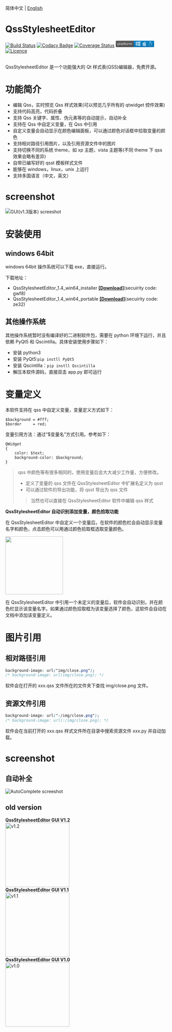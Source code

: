 简体中文 | [English](readme_en-US.md)

# QssStylesheetEditor

[![Build Status](https://api.travis-ci.com/hustlei/QssStylesheetEditor.svg?branch=master)](https://travis-ci.com/hustlei/QssStylesheetEditor)
[![Codacy Badge](https://api.codacy.com/project/badge/Grade/220d511b3ab146d0b03fef0245e00525)](https://www.codacy.com/manual/hustlei/QssStylesheetEditor?utm_source=github.com&amp;utm_medium=referral&amp;utm_content=hustlei/QssStylesheetEditor&amp;utm_campaign=Badge_Grade)
[![Coverage Status](https://coveralls.io/repos/github/hustlei/QssStylesheetEditor/badge.svg)](https://coveralls.io/github/hustlei/QssStylesheetEditor?branch=master)
<svg
    xmlns="http://www.w3.org/2000/svg"
    xmlns:xlink="http://www.w3.org/1999/xlink" width="120" height="20">
    <a xlink:href="https://travis-ci.com/hustlei/QssStylesheetEditor">
    <linearGradient id="b" x2="0" y2="100%">
        <stop offset="0" stop-color="#bbb" stop-opacity=".1"/>
        <stop offset="1" stop-opacity=".1"/>
    </linearGradient>
    <clipPath id="a">
        <rect width="120" height="20" rx="3" fill="#fff"/>
    </clipPath>
    <g clip-path="url(#a)">
        <path fill="#555" d="M0 0h56v20H0z"/>
        <path fill="#007ec6" d="M56 0h64v20H56z"/>
        <path fill="url(#b)" d="M0 0h120v20H0z"/>
    </g>
    <g fill="#fff" text-anchor="middle" font-family="DejaVu Sans,Verdana,Geneva,sans-serif" font-size="110">
        <text x="280" y="150" fill="#010101" fill-opacity=".3" transform="scale(.1)">platform</text>
        <text x="280" y="140" transform="scale(.1)" >platform</text>
    </g>
    <symbol viewBox="0 0 32 32" id="windows">
        <path d="m0,3.449l9.75,-1.349l0,9.451l-9.75,0m10.949,-9.602l13.051,-1.949l0,11.4l-13.051,0m-10.949,1.2l9.75,0l0,9.451l-9.75,-1.352m10.949,-8.099l13.051,0l0,11.4l-12.9,-1.801"/>
    </symbol>
    <symbol viewBox="0 0 32 32" id="mac">
        <path d="m7.078,23.55c-0.473,-0.316 -0.893,-0.703 -1.244,-1.15c-0.383,-0.463 -0.738,-0.95 -1.064,-1.454c-0.766,-1.12 -1.365,-2.345 -1.78,-3.636c-0.5,-1.502 -0.743,-2.94 -0.743,-4.347c0,-1.57 0.34,-2.94 1.002,-4.09c0.49,-0.9 1.22,-1.653 2.1,-2.182c0.85,-0.53 1.84,-0.82 2.84,-0.84c0.35,0 0.73,0.05 1.13,0.15c0.29,0.08 0.64,0.21 1.07,0.37c0.55,0.21 0.85,0.34 0.95,0.37c0.32,0.12 0.59,0.17 0.8,0.17c0.16,0 0.39,-0.05 0.645,-0.13c0.145,-0.05 0.42,-0.14 0.81,-0.31c0.386,-0.14 0.692,-0.26 0.935,-0.35c0.37,-0.11 0.728,-0.21 1.05,-0.26c0.39,-0.06 0.777,-0.08 1.148,-0.05c0.71,0.05 1.36,0.2 1.94,0.42c1.02,0.41 1.843,1.05 2.457,1.96c-0.26,0.16 -0.5,0.346 -0.725,0.55c-0.487,0.43 -0.9,0.94 -1.23,1.505c-0.43,0.77 -0.65,1.64 -0.644,2.52c0.015,1.083 0.29,2.035 0.84,2.86c0.387,0.6 0.904,1.114 1.534,1.536c0.31,0.21 0.582,0.355 0.84,0.45c-0.12,0.375 -0.252,0.74 -0.405,1.1c-0.347,0.807 -0.76,1.58 -1.25,2.31c-0.432,0.63 -0.772,1.1 -1.03,1.41c-0.402,0.48 -0.79,0.84 -1.18,1.097c-0.43,0.285 -0.935,0.436 -1.452,0.436c-0.35,0.015 -0.7,-0.03 -1.034,-0.127c-0.29,-0.095 -0.576,-0.202 -0.856,-0.323c-0.293,-0.134 -0.596,-0.248 -0.905,-0.34c-0.38,-0.1 -0.77,-0.148 -1.164,-0.147c-0.4,0 -0.79,0.05 -1.16,0.145c-0.31,0.088 -0.61,0.196 -0.907,0.325c-0.42,0.175 -0.695,0.29 -0.855,0.34c-0.324,0.096 -0.656,0.154 -0.99,0.175c-0.52,0 -1.004,-0.15 -1.486,-0.45l0.013,-0.013zm6.841,-18.447c-0.68,0.34 -1.326,0.484 -1.973,0.436c-0.1,-0.646 0,-1.31 0.27,-2.037c0.24,-0.62 0.56,-1.18 1,-1.68c0.46,-0.52 1.01,-0.95 1.63,-1.26c0.66,-0.34 1.29,-0.52 1.89,-0.55c0.08,0.68 0,1.35 -0.25,2.07c-0.228,0.64 -0.568,1.23 -1,1.76c-0.435,0.52 -0.975,0.95 -1.586,1.26l0.019,0.001z"/>
    </symbol>
    <symbol viewBox="0 0 32 32" id="linux">
        <path d="m12.503,0c-0.155,0 -0.315,0.008 -0.479,0.021c-4.227,0.333 -3.106,4.807 -3.17,6.298c-0.077,1.093 -0.3,1.954 -1.051,3.021c-0.885,1.051 -2.127,2.75 -2.716,4.521c-0.278,0.832 -0.41,1.684 -0.287,2.489c-0.039,0.034 -0.076,0.068 -0.111,0.135c-0.26,0.268 -0.449,0.601 -0.662,0.839c-0.199,0.199 -0.485,0.267 -0.797,0.4c-0.313,0.136 -0.658,0.269 -0.864,0.681c-0.09,0.188 -0.136,0.393 -0.132,0.601c0,0.199 0.027,0.401 0.055,0.536c0.058,0.399 0.116,0.729 0.039,0.97c-0.248,0.68 -0.279,1.146 -0.105,1.485c0.174,0.334 0.535,0.469 0.939,0.601c0.811,0.2 1.91,0.135 2.775,0.599c0.926,0.467 1.866,0.671 2.616,0.47c0.526,-0.115 0.97,-0.463 1.208,-0.945c0.587,-0.003 1.23,-0.269 2.26,-0.334c0.699,-0.058 1.574,0.267 2.578,0.199c0.025,0.135 0.063,0.199 0.114,0.334l0.003,0.003c0.391,0.778 1.113,1.132 1.884,1.071c0.771,-0.06 1.592,-0.536 2.257,-1.306c0.631,-0.765 1.683,-1.084 2.378,-1.503c0.348,-0.199 0.629,-0.469 0.649,-0.853c0.023,-0.4 -0.199,-0.812 -0.714,-1.377l0,-0.097l-0.003,-0.003c-0.17,-0.2 -0.25,-0.535 -0.338,-0.926c-0.085,-0.401 -0.182,-0.786 -0.492,-1.046l-0.003,0c-0.059,-0.054 -0.123,-0.067 -0.188,-0.135c-0.056,-0.038 -0.121,-0.062 -0.19,-0.064c0.431,-1.278 0.264,-2.55 -0.173,-3.694c-0.533,-1.41 -1.465,-2.638 -2.175,-3.483c-0.796,-1.005 -1.576,-1.957 -1.561,-3.369c0.027,-2.152 0.237,-6.133 -3.544,-6.139zm0.529,3.405l0.013,0c0.213,0 0.396,0.062 0.584,0.198c0.191,0.135 0.33,0.332 0.439,0.533c0.105,0.259 0.158,0.459 0.166,0.724c0,-0.02 0.006,-0.04 0.006,-0.059l0,0.104c-0.002,-0.007 -0.004,-0.015 -0.004,-0.021l-0.004,-0.024c-0.002,0.243 -0.053,0.483 -0.15,0.706c-0.047,0.125 -0.119,0.24 -0.213,0.335c-0.029,-0.016 -0.057,-0.03 -0.088,-0.042c-0.105,-0.045 -0.199,-0.064 -0.285,-0.133c-0.071,-0.028 -0.145,-0.051 -0.219,-0.066c0.049,-0.059 0.145,-0.133 0.182,-0.198c0.053,-0.128 0.082,-0.264 0.088,-0.402l0,-0.019c0.002,-0.135 -0.018,-0.271 -0.061,-0.4c-0.045,-0.135 -0.101,-0.201 -0.183,-0.334c-0.084,-0.066 -0.167,-0.132 -0.267,-0.132l-0.016,0c-0.093,0 -0.176,0.03 -0.262,0.132c-0.095,0.094 -0.166,0.207 -0.205,0.334c-0.053,0.127 -0.084,0.264 -0.09,0.4l0,0.019c0.002,0.089 0.008,0.179 0.02,0.267c-0.193,-0.067 -0.438,-0.135 -0.607,-0.202c-0.01,-0.065 -0.016,-0.132 -0.018,-0.199l0,-0.02c-0.008,-0.264 0.043,-0.526 0.15,-0.769c0.082,-0.219 0.232,-0.406 0.43,-0.533c0.171,-0.129 0.379,-0.199 0.594,-0.199zm-2.962,0.059l0.036,0c0.142,0 0.27,0.048 0.399,0.135c0.146,0.129 0.264,0.288 0.344,0.465c0.09,0.199 0.141,0.401 0.153,0.667l0,0.004c0.007,0.134 0.006,0.201 -0.002,0.266l0,0.08c-0.03,0.007 -0.056,0.018 -0.083,0.024c-0.152,0.055 -0.274,0.135 -0.393,0.2c0.012,-0.089 0.013,-0.179 0.003,-0.267l0,-0.015c-0.012,-0.133 -0.039,-0.199 -0.082,-0.333c-0.031,-0.102 -0.088,-0.193 -0.166,-0.267c-0.049,-0.045 -0.115,-0.068 -0.183,-0.064l-0.021,0c-0.071,0.006 -0.13,0.041 -0.186,0.132c-0.064,0.077 -0.105,0.171 -0.12,0.27c-0.027,0.108 -0.035,0.219 -0.023,0.331l0,0.014c0.012,0.135 0.037,0.201 0.081,0.334c0.045,0.134 0.097,0.2 0.165,0.268c0.011,0.009 0.021,0.018 0.034,0.024c-0.07,0.057 -0.117,0.07 -0.176,0.136c-0.037,0.028 -0.08,0.06 -0.131,0.068c-0.104,-0.125 -0.196,-0.26 -0.275,-0.402c-0.096,-0.21 -0.146,-0.438 -0.155,-0.667c-0.017,-0.226 0.011,-0.452 0.08,-0.668c0.055,-0.197 0.152,-0.379 0.283,-0.535c0.128,-0.133 0.26,-0.2 0.418,-0.2zm1.371,1.706c0.331,0 0.732,0.065 1.215,0.399c0.293,0.2 0.523,0.269 1.053,0.468l0.003,0c0.255,0.136 0.405,0.266 0.478,0.399l0,-0.131c0.073,0.147 0.078,0.318 0.016,0.47c-0.123,0.311 -0.516,0.644 -1.064,0.843l0,0.002c-0.268,0.135 -0.501,0.333 -0.775,0.465c-0.276,0.135 -0.588,0.292 -1.012,0.267c-0.152,0.008 -0.305,-0.015 -0.448,-0.067c-0.11,-0.06 -0.218,-0.126 -0.322,-0.198c-0.195,-0.135 -0.363,-0.332 -0.612,-0.465l0,-0.005l-0.005,0c-0.4,-0.246 -0.616,-0.512 -0.686,-0.711c-0.069,-0.268 -0.005,-0.469 0.193,-0.6c0.224,-0.135 0.38,-0.271 0.483,-0.336c0.104,-0.074 0.143,-0.102 0.176,-0.131l0.002,0l0,-0.003c0.169,-0.202 0.436,-0.469 0.839,-0.601c0.139,-0.036 0.294,-0.065 0.466,-0.065zm2.799,2.143c0.359,1.417 1.197,3.475 1.736,4.473c0.286,0.534 0.855,1.659 1.102,3.024c0.156,-0.005 0.329,0.018 0.513,0.064c0.646,-1.671 -0.546,-3.467 -1.089,-3.966c-0.221,-0.201 -0.232,-0.335 -0.123,-0.335c0.589,0.534 1.365,1.572 1.646,2.757c0.129,0.535 0.159,1.104 0.021,1.67c0.067,0.028 0.135,0.061 0.205,0.067c1.032,0.534 1.413,0.938 1.23,1.537l0,-0.043c-0.061,-0.003 -0.12,0 -0.181,0l-0.015,0c0.151,-0.467 -0.182,-0.825 -1.065,-1.224c-0.915,-0.4 -1.646,-0.336 -1.771,0.465c-0.007,0.043 -0.012,0.066 -0.017,0.135c-0.068,0.023 -0.139,0.053 -0.209,0.064c-0.43,0.268 -0.662,0.669 -0.793,1.187c-0.13,0.533 -0.17,1.156 -0.205,1.869l0,0.003c-0.021,0.334 -0.171,0.838 -0.319,1.351c-1.5,1.072 -3.58,1.538 -5.349,0.334c-0.111,-0.193 -0.246,-0.374 -0.402,-0.533c-0.074,-0.125 -0.168,-0.237 -0.275,-0.334c0.182,0 0.338,-0.029 0.465,-0.067c0.145,-0.067 0.257,-0.188 0.314,-0.334c0.108,-0.267 0,-0.697 -0.345,-1.163c-0.345,-0.467 -0.931,-0.995 -1.788,-1.521c-0.63,-0.399 -0.986,-0.87 -1.15,-1.396c-0.165,-0.534 -0.143,-1.085 -0.015,-1.645c0.245,-1.07 0.873,-2.11 1.274,-2.763c0.107,-0.065 0.037,0.135 -0.408,0.974c-0.396,0.751 -1.141,2.497 -0.122,3.854c0.038,-0.989 0.258,-1.965 0.647,-2.876c0.564,-1.278 1.743,-3.504 1.836,-5.268c0.048,0.036 0.217,0.135 0.289,0.202c0.218,0.133 0.38,0.333 0.59,0.465c0.211,0.201 0.477,0.335 0.876,0.335c0.039,0.003 0.075,0.006 0.111,0.006c0.411,0 0.729,-0.134 0.996,-0.268c0.29,-0.134 0.521,-0.334 0.74,-0.4l0.005,0c0.467,-0.135 0.836,-0.402 1.045,-0.7zm2.186,8.958c0.037,0.601 0.343,1.245 0.882,1.377c0.588,0.134 1.434,-0.333 1.791,-0.765l0.211,-0.009c0.315,-0.008 0.577,0.01 0.847,0.267l0.003,0.003c0.208,0.199 0.305,0.531 0.391,0.876c0.085,0.401 0.154,0.78 0.409,1.066c0.486,0.527 0.645,0.906 0.636,1.14l0.003,-0.006l0,0.018l-0.003,-0.012c-0.015,0.262 -0.185,0.396 -0.498,0.595c-0.63,0.401 -1.746,0.712 -2.457,1.57c-0.618,0.737 -1.371,1.139 -2.036,1.191c-0.664,0.053 -1.237,-0.2 -1.574,-0.898l-0.005,-0.003c-0.21,-0.401 -0.12,-1.025 0.056,-1.69c0.176,-0.668 0.428,-1.345 0.463,-1.898c0.037,-0.714 0.076,-1.335 0.195,-1.814c0.12,-0.465 0.308,-0.797 0.641,-0.984l0.045,-0.022l0,-0.002zm-10.815,0.049l0.01,0c0.053,0 0.105,0.005 0.157,0.014c0.376,0.055 0.706,0.333 1.023,0.752l0.91,1.664l0.003,0.003c0.243,0.533 0.754,1.064 1.189,1.638c0.434,0.598 0.77,1.131 0.729,1.57l0,0.006c-0.057,0.744 -0.479,1.148 -1.125,1.294c-0.645,0.135 -1.52,0.002 -2.395,-0.464c-0.968,-0.536 -2.118,-0.469 -2.857,-0.602c-0.369,-0.066 -0.611,-0.201 -0.723,-0.401c-0.111,-0.199 -0.113,-0.601 0.123,-1.23l0,-0.003l0.002,-0.003c0.117,-0.334 0.03,-0.753 -0.027,-1.119c-0.055,-0.401 -0.083,-0.709 0.043,-0.94c0.16,-0.334 0.396,-0.399 0.689,-0.533c0.295,-0.135 0.641,-0.202 0.916,-0.469l0.002,0l0,-0.003c0.256,-0.268 0.445,-0.601 0.668,-0.838c0.19,-0.201 0.38,-0.336 0.663,-0.336zm7.159,-9.074c-0.435,0.201 -0.945,0.535 -1.488,0.535c-0.542,0 -0.97,-0.267 -1.279,-0.466c-0.155,-0.134 -0.28,-0.268 -0.374,-0.335c-0.164,-0.134 -0.144,-0.334 -0.074,-0.334c0.109,0.016 0.129,0.135 0.199,0.201c0.096,0.066 0.215,0.199 0.361,0.333c0.291,0.2 0.68,0.467 1.166,0.467c0.485,0 1.053,-0.267 1.398,-0.466c0.195,-0.135 0.445,-0.334 0.648,-0.467c0.156,-0.137 0.149,-0.268 0.279,-0.268c0.129,0.016 0.034,0.134 -0.147,0.333c-0.181,0.135 -0.461,0.335 -0.69,0.468l0,-0.001l0.001,0zm-1.082,-1.584l0,-0.022c-0.006,-0.019 0.013,-0.042 0.029,-0.05c0.074,-0.043 0.18,-0.027 0.26,0.004c0.063,0 0.16,0.067 0.15,0.135c-0.006,0.049 -0.085,0.066 -0.135,0.066c-0.055,0 -0.092,-0.043 -0.141,-0.068c-0.052,-0.018 -0.146,-0.008 -0.163,-0.065zm-0.551,0c-0.02,0.058 -0.113,0.049 -0.166,0.066c-0.047,0.025 -0.086,0.068 -0.139,0.068c-0.051,0 -0.131,-0.019 -0.137,-0.068c-0.009,-0.066 0.088,-0.133 0.15,-0.133c0.081,-0.031 0.184,-0.047 0.259,-0.005c0.019,0.009 0.036,0.03 0.03,0.05l0,0.021l0.003,0l0,0.001z"/>
    </symbol>
    <use xlink:href="#windows" x="12" y="2"  fill="#fff" fill-opacity=".6" />
    <use xlink:href="#mac" x="32" y="2"  fill="#fff" fill-opacity=".6" />
    <use xlink:href="#linux" x="50" y="2"  fill="#fff" fill-opacity=".6" />
</svg>
[![Licence](https://img.shields.io/badge/license-LGPL--3.0-blue)](https://opensource.org/licenses/LGPL-3.0)

<br>
QssStylesheetEditor 是一个功能强大的 Qt 样式表(QSS)编辑器，免费开源。

# 功能简介

+ 编辑 Qss，实时预览 Qss 样式效果(可以预览几乎所有的 qtwidget 控件效果)
+ 支持代码高亮，代码折叠
+ 支持 Qss 关键字、属性、伪元素等的自动提示，自动补全
+ 支持在 Qss 中自定义变量，在 Qss 中引用
+ 自定义变量会自动显示在颜色编辑面板，可以通过颜色对话框中拾取变量的颜色
+ 支持相对路径引用图片，以及引用资源文件中的图片
+ 支持切换不同的系统 theme，如 xp 主题，vista 主题等(不同 theme 下 qss 效果会略有差异)
+ 自带已编写好的 qsst 模板样式文件
+ 能够在 windows，linux，unix 上运行
+ 支持多国语言（中文，英文）

# screenshot

![GUI(v1.3版本) screeshot](https://raw.githubusercontent.com/hustlei/QssStylesheetEditor/master/docs/assets/screenshot/QssStylesheetEditor_v1.3.png "GUI(v1.3版本)")

# 安装使用

## windows 64bit
windows 64bit 操作系统可以下载 exe，直接运行。

下载地址：

+ QssStylesheetEditor_1.4_win64_installer **[[Download]](https://pan.baidu.com/s/1_Uf1lPHj14fs9iMG2SVXuQ)**(secuirity code: gwf8)
+ QssStylesheetEditor_1.4_win64_portable  **[[Download]](https://pan.baidu.com/s/1kGLlpD52N5-wg9IFf0CHPA)**(secuirity code: ze32)


## 其他操作系统

其他操作系统暂时没有编译好的二进制软件包，需要在 python 环境下运行，并且依赖 PyQt5 和 Qscintilla。具体安装使用步骤如下：

+ 安装 python3
+ 安装 PyQt5:`pip instll PyQt5`
+ 安装 Qscintilla：`pip instll Qscintilla`
+ 解压本软件源码，直接双击 app.py 即可运行

# 变量定义

本软件支持在 qss 中自定义变量，变量定义方式如下：

~~~
$background = #fff;
$border     = red;
~~~


变量引用方法：通过“$变量名”方式引用。参考如下：

~~~
QWidget
{
    color: $text;
    background-color: $background;
}
~~~

> qss 中颜色等有很多相同的，使用变量后会大大减少工作量，方便修改。
> + 定义了变量的 qss 文件在 QssStylesheetEditor 中扩展名定义为 qsst
> + 可以通过软件的导出功能，将 qsst 导出为 qss 文件
> > 当然也可以直接在 QssStylesheetEditor 软件中编辑 qss 样式

**QssStylesheetEditor 自动识别添加变量，颜色拾取功能**

在 QssStylesheetEditor 中自定义一个变量后，在软件的颜色栏会自动显示变量名字和颜色，点击颜色可以用通过颜色拾取框选取变量颜色。

<img src="https://raw.githubusercontent.com/hustlei/QssStylesheetEditor/master/docs/assets/screenshot/ColorDlg_v1.3.png" height=180 />

在 QssStylesheetEditor 中引用一个未定义的变量后，软件会自动识别，并在颜色栏显示该变量名字。如果通过颜色拾取框为该变量选择了颜色，这软件会自动在文档中添加该变量定义。

# 图片引用

## 相对路径引用

~~~css
background-image: url("img/close.png");
/* background-image: url(img/close.png); */
~~~

软件会在打开的 xxx.qss 文件所在的文件夹下查找 img/close.png 文件。

## 资源文件引用

~~~css
background-image: url(":/img/close.png");
/* background-image: url(:/img/close.png); */
~~~

软件会在当前打开的 xxx.qss 样式文件所在目录中搜索资源文件 xxx.py 并自动加载。

# screenshot

## 自动补全

![AutoComplete screeshot](https://raw.githubusercontent.com/hustlei/QssStylesheetEditor/master/docs/assets/screenshot/AutoComplete.png "AutoComplete")


## old version

<div><span><b>QssStylesheetEditor GUI V1.2</b></span></div>
    <img src="https://raw.githubusercontent.com/hustlei/QssStylesheetEditor/master/docs/assets/screenshot/QssStylesheetEditor_v1.2.png" alt="v1.2" height=200/>
<div><span><b>QssStylesheetEditor GUI V1.1</b></span></div>
    <img src="https://raw.githubusercontent.com/hustlei/QssStylesheetEditor/master/docs/assets/screenshot/QssStylesheetEditor_v1.1.png" alt="v1.1" height=200/>
<div><span><b>QssStylesheetEditor GUI V1.0</b></span></div>
    <img src="https://raw.githubusercontent.com/hustlei/QssStylesheetEditor/master/docs/assets/screenshot/QssStylesheetEditor_v1.0.png" alt="v1.0" height=200/>



